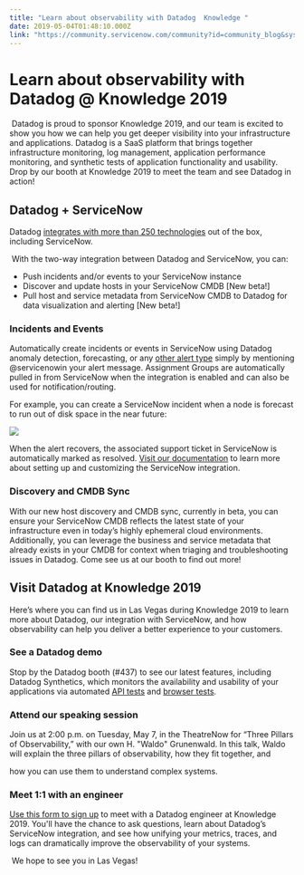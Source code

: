 ```yaml
---
title: "Learn about observability with Datadog  Knowledge "
date: 2019-05-04T01:48:10.000Z
link: "https://community.servicenow.com/community?id=community_blog&sys_id=f22524ccdb15b388feb1a851ca96196d"
---
```

<h1>Learn about observability with Datadog &#64; Knowledge 2019</h1>
<p> Datadog is proud to sponsor Knowledge 2019, and our team is excited to show you how we can help you get deeper visibility into your infrastructure and applications. Datadog is a SaaS platform that brings together infrastructure monitoring, log management, application performance monitoring, and synthetic tests of application functionality and usability. Drop by our booth at Knowledge 2019 to meet the team and see Datadog in action!</p>
<h2>Datadog &#43; ServiceNow</h2>
<p>Datadog <a href="https://docs.datadoghq.com/integrations/" rel="nofollow">integrates with more than 250 technologies</a> out of the box, including ServiceNow.</p>
<p> With the two-way integration between Datadog and ServiceNow, you can:</p>
<ul><li>Push incidents and/or events to your ServiceNow instance</li><li>Discover and update hosts in your ServiceNow CMDB [New beta!]</li><li>Pull host and service metadata from ServiceNow CMDB to Datadog for data visualization and alerting [New beta!]</li></ul>
<h3>Incidents and Events</h3>
<p>Automatically create incidents or events in ServiceNow using Datadog anomaly detection, forecasting, or any <a href="https://docs.datadoghq.com/monitors/monitor_types/" rel="nofollow">other alert type</a> simply by mentioning &#64;servicenowin your alert message. Assignment Groups are automatically pulled in from ServiceNow when the integration is enabled and can also be used for notification/routing.</p>
<p>For example, you can create a ServiceNow incident when a node is forecast to run out of disk space in the near future:</p>
<p><img src="https://community.servicenow.com/8514284cdbd1b388feb1a851ca961943.iix" /></p>
<p>When the alert recovers, the associated support ticket in ServiceNow is automatically marked as resolved. <a href="https://docs.datadoghq.com/integrations/servicenow/" rel="nofollow">Visit our documentation</a> to learn more about setting up and customizing the ServiceNow integration.</p>
<h3><strong>Discovery and CMDB Sync</strong></h3>
<p>With our new host discovery and CMDB sync, currently in beta, you can ensure your ServiceNow CMDB reflects the latest state of your infrastructure even in today’s highly ephemeral cloud environments. Additionally, you can leverage the business and service metadata that already exists in your CMDB for context when triaging and troubleshooting issues in Datadog. Come see us at our booth to find out more!</p>
<h2>Visit Datadog at Knowledge 2019</h2>
<p>Here’s where you can find us in Las Vegas during Knowledge 2019 to learn more about Datadog, our integration with ServiceNow, and how observability can help you deliver a better experience to your customers.</p>
<h3>See a Datadog demo</h3>
<p>Stop by the Datadog booth (#437) to see our latest features, including Datadog Synthetics, which monitors the availability and usability of your applications via automated <a href="https://www.datadoghq.com/blog/introducing-synthetic-monitoring/" rel="nofollow">API tests</a> and <a href="https://www.datadoghq.com/blog/browser-tests/" rel="nofollow">browser tests</a>.</p>
<h3>Attend our speaking session</h3>
<p>Join us at 2:00 p.m. on Tuesday, May 7, in the TheatreNow for “Three Pillars of Observability,” with our own H. &#34;Waldo&#34; Grunenwald. In this talk, Waldo will explain the three pillars of observability, how they fit together, and</p>
<p>how you can use them to understand complex systems.</p>
<h3>Meet 1:1 with an engineer</h3>
<p><a href="http://datadog.com/event/pre-knowledge19" rel="nofollow">Use this form to sign up</a> to meet with a Datadog engineer at Knowledge 2019. You&#39;ll have the chance to ask questions, learn about Datadog’s ServiceNow integration, and see how unifying your metrics, traces, and logs can dramatically improve the observability of your systems.</p>
<p> We hope to see you in Las Vegas!</p>